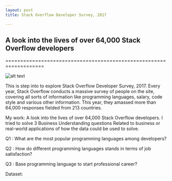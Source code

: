 ```yaml
---
layout: post
title: Stack Overflow Developer Survey, 2017 

---
```

## A look into the lives of over 64,000 Stack Overflow developers
===================================================================

![alt text](https://cdn.sstatic.net/insights/Img/Survey/2017/FacebookCard.png?v=22c8d3a64c90 "Logo")




This is step into to explore Stack Overflow Developer Survey, 2017. Every year, Stack Overflow conducts a massive survey of people on the site, covering all sorts of information like programming languages, salary, code style and various other information. This year, they amassed more than 64,000 responses fielded from 213 countries.

My work: A look into the lives of over 64,000 Stack Overflow developers. I tried to solve 3 Business Understanding questions Related to business or real-world applications of how the data could be used to solve.

Q1 : What are the most popular programming languages among developers?

Q2 : How do different programming languages stands in terms of job satisfaction?

Q3 : Base programming language to start professional career?

Dataset:




